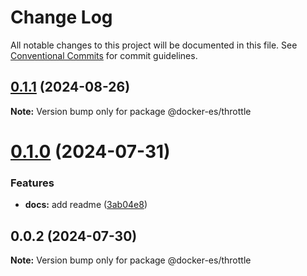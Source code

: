 # Change Log

All notable changes to this project will be documented in this file.
See [Conventional Commits](https://conventionalcommits.org) for commit guidelines.

## [0.1.1](https://github.com/docker-awesome/docker-es/compare/@docker-es/throttle@0.1.0...@docker-es/throttle@0.1.1) (2024-08-26)

**Note:** Version bump only for package @docker-es/throttle





# [0.1.0](https://github.com/docker-awesome/docker-es/compare/@docker-es/throttle@0.0.2...@docker-es/throttle@0.1.0) (2024-07-31)


### Features

* **docs:** add readme ([3ab04e8](https://github.com/docker-awesome/docker-es/commit/3ab04e849e9418c8c000ea5fe56472783f28208c))





## 0.0.2 (2024-07-30)

**Note:** Version bump only for package @docker-es/throttle
